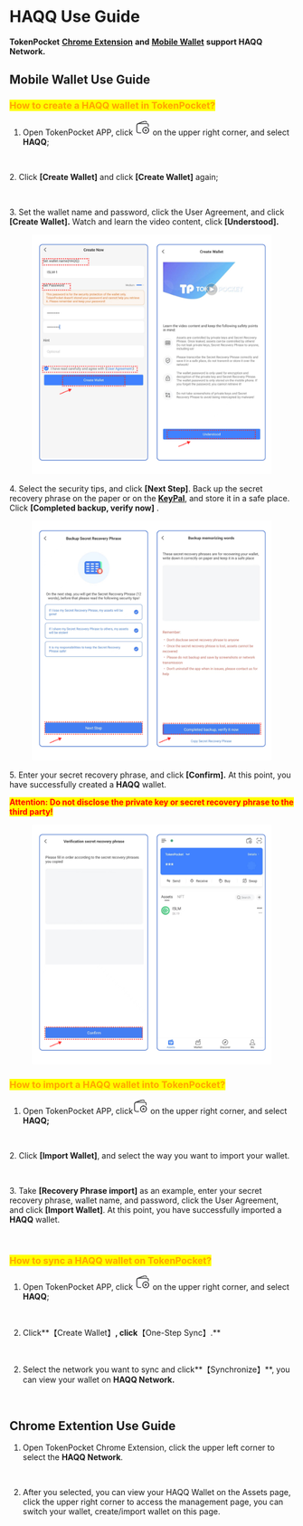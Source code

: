 # HAQQ Use Guide

**TokenPocket** [**Chrome Extension**](https://extension.tokenpocket.pro/#/) **and** [**Mobile Wallet**](https://www.tokenpocket.pro/en/download/app) **support HAQQ Network.**

## **Mobile Wallet Use Guide** <a href="#how-to-create-an-etc-wallet-in-tokenpocket" id="how-to-create-an-etc-wallet-in-tokenpocket"></a>

### <mark style="color:orange;">**How to create a HAQQ wallet in TokenPocket?**</mark> <a href="#how-to-create-an-etc-wallet-in-tokenpocket" id="how-to-create-an-etc-wallet-in-tokenpocket"></a>

1. Open TokenPocket APP, click ![](<../../.gitbook/assets/image (57).png>) on the upper right corner, and select **HAQQ**;

<figure><img src="../../.gitbook/assets/组 85.png" alt=""><figcaption></figcaption></figure>

2\. Click **\[Create Wallet]**  and click **\[Create Wallet]** again;

<figure><img src="../../.gitbook/assets/组 103.png" alt=""><figcaption></figcaption></figure>

3\. Set the wallet name and password, click the User Agreement, and click **\[Create Wallet].** Watch and learn the video content, click **\[Understood].**

<figure><img src="../../.gitbook/assets/cn 12 (1).png" alt=""><figcaption></figcaption></figure>

4\.  Select the security tips, and click **\[Next Step]**. Back up the secret recovery phrase on the paper or on the [**KeyPal**](https://www.keypal.pro/en/), and store it in a safe place. Click **\[Completed backup, verify now]** .

<figure><img src="../../.gitbook/assets/image (26).png" alt=""><figcaption></figcaption></figure>

5\. Enter your secret recovery phrase, and click **\[Confirm].** At this point, you have successfully created a **HAQQ** wallet.

<mark style="color:red;">**Attention: Do not disclose the private key or secret recovery phrase to the third party!**</mark>

<figure><img src="../../.gitbook/assets/3 en 1.png" alt=""><figcaption></figcaption></figure>

### <mark style="color:orange;">**How to import a HAQQ wallet into TokenPocket?**</mark> <a href="#how-to-import-an-etc-wallet-into-tokenpocket" id="how-to-import-an-etc-wallet-into-tokenpocket"></a>

1. Open TokenPocket APP, click![](<../../.gitbook/assets/image (8).png>) on the upper right corner, and select **HAQQ;**

<figure><img src="../../.gitbook/assets/组 85.png" alt=""><figcaption></figcaption></figure>

2\. Click **\[Import Wallet]**, and select the way you want to import your wallet.

<figure><img src="../../.gitbook/assets/组 106.png" alt=""><figcaption></figcaption></figure>

3\. Take **\[Recovery Phrase import]** as an example, enter your secret recovery phrase, wallet name, and password, click the User Agreement, and click **\[Import Wallet]**. At this point, you have successfully imported a **HAQQ** wallet.​​&#x20;

<figure><img src="../../.gitbook/assets/组 83.png" alt=""><figcaption></figcaption></figure>

### <mark style="color:orange;">**How to sync a HAQQ wallet on TokenPocket?**</mark> <a href="#how-to-import-an-etc-wallet-into-tokenpocket" id="how-to-import-an-etc-wallet-into-tokenpocket"></a>

1. Open TokenPocket APP, click ![](<../../.gitbook/assets/image (57).png>) on the upper right corner, and select **HAQQ**;

<figure><img src="../../.gitbook/assets/组 85.png" alt=""><figcaption></figcaption></figure>

2. Click**【Create Wallet】**, click**【One-Step Sync】.**

<figure><img src="../../.gitbook/assets/组 116 (2).png" alt=""><figcaption></figcaption></figure>

2. Select the network you want to sync and click**【Synchronize】**, you can view your wallet on **HAQQ Network.**

<figure><img src="../../.gitbook/assets/组 117 (2).png" alt=""><figcaption></figcaption></figure>



## Chrome Extention Use Guide

1. Open TokenPocket Chrome Extension, click the upper left corner to select the **HAQQ Network**.

<figure><img src="../../.gitbook/assets/组 112.png" alt=""><figcaption></figcaption></figure>

2. After you selected, you can view your HAQQ Wallet on the Assets page, click the upper right corner to access the management page, you can switch your wallet, create/import wallet on this page.

<figure><img src="../../.gitbook/assets/组 113.png" alt=""><figcaption></figcaption></figure>
